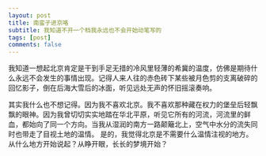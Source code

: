 ```yaml
---
layout: post
title: 南蛮子进京咯
subtitle: 我知道不开一个档我永远也不会开始动笔写的
tags: [post]
comments: false
---
```


我知道一想起北京肯定是干到手足无措的冷风里轻薄的希冀的温度，仿佛是期待什么永远不会发生的事情出现。记得人来人往的赤色砖下某些被月色剪的支离破碎的回忆影子，倒在后海大雪后的冰面，听见远处无声的怀旧摇滚奏响。

其实我什么也不想记得。因为我不喜欢北京。我不喜欢那种藏在权力的堡垒后轻飘飘的眼神。因为我曾切切实实地踏在华北平原，听见它所有的河流，河流里的鲜血，都始向了同一个方向。当我从湿润的南方一路颠簸北上，空气中水分的流失同时也带走了目视土地的温情。
是的，我觉得北京是不需要什么温情注视的地方。
从什么地方开始说起？从睁开眼，长长的梦境开始？
